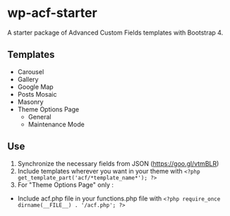 # wp-acf-starter
A starter package of Advanced Custom Fields templates with Bootstrap 4.

## Templates
- Carousel
- Gallery
- Google Map
- Posts Mosaic
- Masonry
- Theme Options Page
  - General
  - Maintenance Mode

## Use
1. Synchronize the necessary fields from JSON (https://goo.gl/vtmBLR)
2. Include templates wherever you want in your theme with `<?php get_template_part('acf/*template_name*'); ?>`
3. For "Theme Options Page" only :
  - Include acf.php file in your functions.php file with `<?php require_once dirname(__FILE__) . '/acf.php'; ?>`
